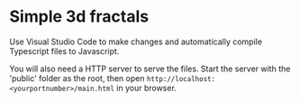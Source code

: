 # Simple 3d fractals

Use Visual Studio Code to make changes and automatically compile Typescript files to Javascript.

You will also need a HTTP server to serve the files. Start the server with the 'public' folder as the root, then open `http://localhost:<yourportnumber>/main.html` in your browser.
